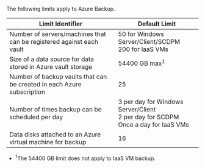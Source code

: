 <properties
   pageTitle="Azure Backup limits table"
   description="Describes system limits for Azure Backup."
   services="backup"
   documentationCenter="NA"
   authors="Jim-Parker"
   manager="jwhit"
   editor="" />
<tags
	ms.service="backup"
	ms.date="10/05/2015"
	wacn.date=""/>


The following limits apply to Azure Backup.

| Limit Identifier | Default Limit |
|---|---|
|Number of servers/machines that can be registered against each vault|50 for Windows Server/Client/SCDPM <br/> 200 for IaaS VMs|
|Size of a data source for data stored in Azure vault storage|54400 GB max<sup>1</sup>|
|Number of backup vaults that can be created in each Azure subscription|25|
|Number of times backup can be scheduled per day|3 per day for Windows Server/Client <br/> 2 per day for SCDPM <br/> Once a day for IaaS VMs|
|Data disks attached to an Azure virtual machine for backup|16|

- <sup>1</sup>The 54400 GB limit does not apply to IaaS VM backup.

